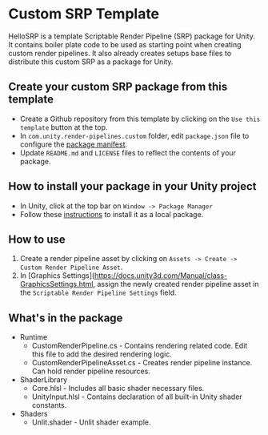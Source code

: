 # Custom SRP Template
HelloSRP is a template Scriptable Render Pipeline (SRP) package for Unity.
It contains boiler plate code to be used as starting point when creating custom render pipelines.
It also already creates setups base files to distribute this custom SRP as a package for Unity.

## Create your custom SRP package from this template
+ Create a Github repository from this template by clicking on the `Use this template` button at the top.
+ In `com.unity.render-pipelines.custom` folder, edit `package.json` file to configure the [package manifest](https://docs.unity3d.com/Manual/upm-manifestPkg.html).
+ Update `README.md` and `LICENSE` files to reflect the contents of your package.

## How to install your package in your Unity project
+ In Unity, click at the top bar on `Window -> Package Manager` 
+ Follow these [instructions](https://docs.unity3d.com/Manual/upm-ui-local.html) to install it as a local package.

## How to use

1) Create a render pipeline asset by clicking on `Assets -> Create -> Custom Render Pipeline Asset`.
2) In [Graphics Settings](https://docs.unity3d.com/Manual/class-GraphicsSettings.html, assign the newly created render pipeline asset in the `Scriptable Render Pipeline Settings` field.

## What's in the package

 + Runtime
    + CustomRenderPipeline.cs -  Contains rendering related code. Edit this file to add the desired rendering logic.
    + CustomRenderPipelineAsset.cs - Creates render pipeline instance. Can hold render pipeline resources.
 + ShaderLibrary
    + Core.hlsl - Includes all basic shader necessary files.
    + UnityInput.hlsl - Contains declaration of all built-in Unity shader constants.
 + Shaders
    + Unlit.shader - Unlit shader example.

